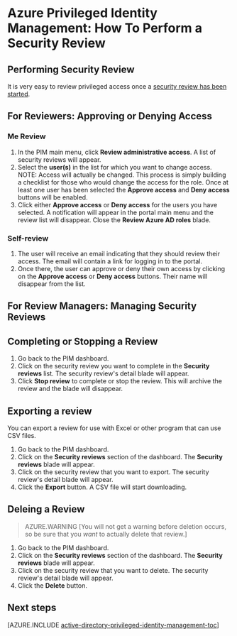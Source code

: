 <properties
   pageTitle="Azure Privileged Identity Management: How To Perform a Security Review"
   description="Learn how to add roles to privileged identities with the Azure Privileged Identity Management extension."
   services="active-directory"
   documentationCenter=""
   authors="IHenkel"
   manager="stevenpo"
   editor=""/>

<tags
   ms.service="na"
   ms.devlang="na"
   ms.topic="article"
   ms.tgt_pltfrm="na"
   ms.workload="identity"
   ms.date="09/21/2015"
   ms.author="inhenk"/>

# Azure Privileged Identity Management: How To Perform a Security Review

## Performing Security Review
It is very easy to review privileged access once a [security review has been started](active-directory-privileged-identity-management-how-to-start-security-review.md).

## For Reviewers: Approving or Denying Access

### Me Review
1. In the PIM main menu, click **Review administrative access**. A list of security reviews will appear.
2. Select the **user(s)** in the list for which you want to change access. NOTE: Access will actually be changed.  This process is simply building a checklist for those who would change the access for the role.  Once at least one user has been selected the **Approve access** and **Deny access** buttons will be enabled.
3. Click either  **Approve access** or **Deny access** for the users you have selected.  A notification will appear in the portal main menu and the review list will disappear.  Close the **Review Azure AD roles** blade.

### Self-review
1. The user will receive an email indicating that they should review their access.  The email will contain a link for logging in to the portal.
2. Once there, the user can approve or deny their own access by clicking on the  **Approve access** or **Deny access** buttons.  Their name will disappear from the list.

## For Review Managers: Managing Security Reviews

## Completing or Stopping a Review
1. Go back to the PIM dashboard.
2. Click on the security review you want to complete in the **Security reviews** list. The security review's detail blade will appear.
3. Click **Stop review** to complete or stop the review.  This will archive the review and the blade will disappear.

## Exporting a review
You can export a review for use with Excel or other program that can use CSV files.

1. Go back to the PIM dashboard.
2. Click on the **Security reviews** section of the dashboard.  The **Security reviews** blade will appear.
3. Click on the security review that you want to export. The security review's detail blade will appear.
4. Click the **Export** button. A CSV file will start downloading.

## Deleing a Review

> AZURE.WARNING [You will not get a warning before deletion occurs, so be sure that you *want* to actually delete that review.]

1. Go back to the PIM dashboard.
2. Click on the **Security reviews** section of the dashboard.  The **Security reviews** blade will appear.
3. Click on the security review that you want to delete. The security review's detail blade will appear.
4. Click the **Delete** button.

<!--Every topic should have next steps and links to the next logical set of content to keep the customer engaged-->
## Next steps
[AZURE.INCLUDE [active-directory-privileged-identity-management-toc](../../includes/active-directory-privileged-identity-management-toc.md)]

